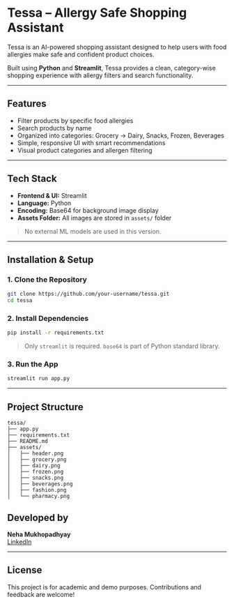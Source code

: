 #  Tessa – Allergy Safe Shopping Assistant

Tessa is an AI-powered shopping assistant designed to help users with food allergies make safe and confident product choices.

Built using **Python** and **Streamlit**, Tessa provides a clean, category-wise shopping experience with allergy filters and search functionality.

---

##  Features

-  Filter products by specific food allergies
-  Search products by name
-  Organized into categories: Grocery → Dairy, Snacks, Frozen, Beverages
-  Simple, responsive UI with smart recommendations
-  Visual product categories and allergen filtering

---

## Tech Stack

- **Frontend & UI:** Streamlit  
- **Language:** Python  
- **Encoding:** Base64 for background image display  
- **Assets Folder:** All images are stored in `assets/` folder

>  No external ML models are used in this version.

---

##  Installation & Setup

### 1. Clone the Repository
```bash
git clone https://github.com/your-username/tessa.git
cd tessa
```

### 2. Install Dependencies
```bash
pip install -r requirements.txt
```

> Only `streamlit` is required. `base64` is part of Python standard library.
### 3. Run the App
```bash
streamlit run app.py
```

---

##  Project Structure

```
tessa/
├── app.py
├── requirements.txt
├── README.md
├── assets/
│   ├── header.png
│   ├── grocery.png
│   ├── dairy.png
│   ├── frozen.png
│   ├── snacks.png
│   ├── beverages.png
│   ├── fashion.png
│   └── pharmacy.png
```

##  Developed by

**Neha Mukhopadhyay**   
[LinkedIn](https://www.linkedin.com/in/neha-mukhopadhyay-ba61272a3)

---

## License

This project is for academic and demo purposes. Contributions and feedback are welcome!
